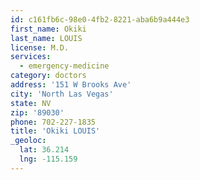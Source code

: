 ```yaml
---
id: c161fb6c-98e0-4fb2-8221-aba6b9a444e3
first_name: Okiki
last_name: LOUIS
license: M.D.
services:
  - emergency-medicine
category: doctors
address: '151 W Brooks Ave'
city: 'North Las Vegas'
state: NV
zip: '89030'
phone: 702-227-1835
title: 'Okiki LOUIS'
_geoloc:
  lat: 36.214
  lng: -115.159
---
```

